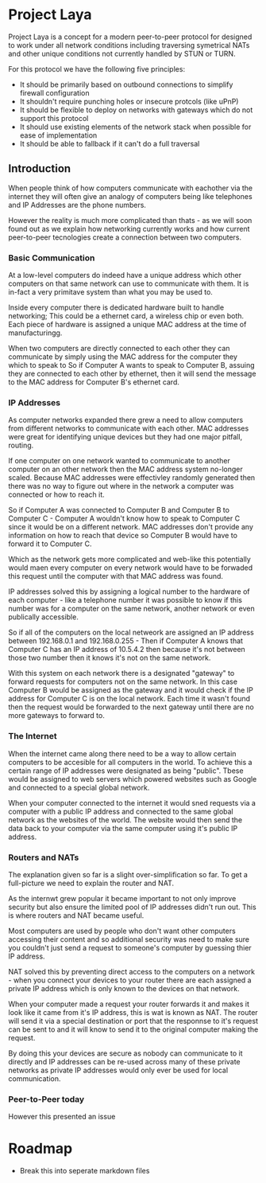 # Project Laya

Project Laya is a concept for a modern peer-to-peer protocol for designed to work under all network
conditions including traversing symetrical NATs and other unique conditions not currently handled
by STUN or TURN.

For this protocol we have the following five principles:

- It should be primarily based on outbound connections to simplify firewall configuration
- It shouldn't require punching holes or insecure protcols (like uPnP)
- It should be flexible to deploy on networks with gateways which do not support this protocol
- It should use existing elements of the network stack when possible for ease of implementation
- It should be able to fallback if it can't do a full traversal

## Introduction

When people think of how computers communicate with eachother via the internet they will often
give an analogy of computers being like telephones and IP Addresses are the phone numbers.

However the reality is much more complicated than thats - as we will soon found out as we explain 
how networking currently works and how current peer-to-peer tecnologies create a connection 
between two computers.

### Basic Communication

At a low-level computers do indeed have a unique address which other computers on that same network
can use to communicate with them. It is in-fact a very primitave system than what you may be used to.

Inside every computer there is dedicated hardware built to handle networking; This could be a
ethernet card, a wireless chip or even both. Each piece of hardware is assigned a unique MAC address
at the time of manufacturingg.

When two computers are directly connected to each other they can communicate by simply using the MAC
address for the computer they which to speak to So if Computer A wants to speak to Computer B, 
assuing they are connected to each other by ethernet, then it will send the message to the MAC
address for Computer B's ethernet card.

### IP Addresses

As computer networks expanded there grew a need to allow computers from different networks to 
communicate with each other. MAC addresses were great for identifying unique devices but they 
had one major pitfall, routing. 

If one computer on one network wanted to communicate to another computer on an other network
then the MAC address system no-longer scaled. Because MAC addresses were effectivley randomly
generated then there was no way to figure out where in the network a computer was connected
or how to reach it.

So if Computer A was connected to Computer B and Computer B to Computer C - Computer A wouldn't
know how to speak to Computer C since it would be on a different network. MAC addresses don't
provide any information on how to reach that device so Computer B would have to forward it to
Computer C.

Which as the network gets more complicated and web-like this potentially would maen every computer
on every network would have to be forwaded this request until the computer with that MAC address
was found.

IP addresses solved this by assigning a logical number to the hardware of each computer - like a
telephone number it was possible to know if this number was for a computer on the same
network, another network or even publically accessible.

So if all of the computers on the local netweork are assigned an IP address between 192.168.0.1 and 
192.168.0.255 - Then if Computer A knows that Computer C has an IP address of 10.5.4.2 then
because it's not between those two number then it knows it's not on the same network.

With this system on each network there is a designated "gateway" to forward requests for computers
not on the same network. In this case Computer B would be assigned as the gateway and it would check
if the IP address for Computer C is on the local network. Each time it wasn't found then the request
would be forwarded to the next gateway until there are no more gateways to forward to.

### The Internet

When the internet came along there need to be a way to allow certain computers to be accesible for
all computers in the world. To achieve this a certain range of IP addresses were designated as being
"public". Tbese would be assigned to web servers which powered websites such as Google and connected
to a special global network.

When your computer connected to the internet it would sned requests via a computer with a public
IP address and connected to the same global network as the websites of the world. The website
would then send the data back to your computer via the same computer using it's public IP address.

### Routers and NATs

The explanation given so far is a slight over-simplification so far. To get a full-picture we
need to explain the router and NAT.

As the internwt grew popular it became important to not only improve security but also ensure the
limited pool of IP addresses didn't run out. This is where routers and NAT became useful.

Most computers are used by people who don't want other computers accessing their content and so
additional security was need to make sure you couldn't just send a request to someone's computer
by guessing thier IP address.

NAT solved this by preventing direct access to the computers on a network - when you connect your
devices to your router there are each assigned a private IP address which is only known to the
devices on that network.

When your computer made a request your router forwards it and makes it look like it came from it's
IP address, this is wat is known as NAT. The router will send it via a special destination or port
that the responnse to it's request can be sent to and it will know to send it to the original 
computer making the request.

By doing this your devices are secure as nobody can communicate to it directly and IP addresses can
be re-used across many of these private networks as private IP addresses would only ever be used for
local communication.

### Peer-to-Peer today

However this presented an issue

# Roadmap

- Break this into seperate markdown files